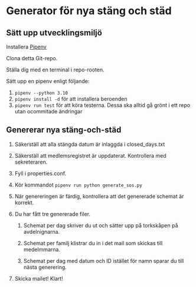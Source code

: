 # Generator för nya stäng och städ

## Sätt upp utvecklingsmiljö

Installera [Pipenv](https://github.com/pypa/pipenv)

Clona detta Git-repo.

Ställa dig med en terminal i repo-rooten.

Sätt upp en pipenv enligt följande:

1. `pipenv --python 3.10`
1. `pipenv install -d` för att installera beroenden
1. `pipenv run test` för att köra testerna. Dessa ska alltid gå grönt i ett repo utan ocommitade ändringar

## Genererar nya stäng-och-städ

1. Säkerställ att alla stängda datum är inlaggda i closed_days.txt

1. Säkerställ att medlemsregistret är uppdaterat. Kontrollera med sekreteraren.

1. Fyll i properties.conf.

1. Kör kommandot `pipenv run python generate_sos.py`

1. När genereringen är färdig, kontrollera att det genererade schemat är korrekt.

1. Du har fått tre genererade filer.

   1. Schemat per dag skriver du ut och sätter upp på torkskåpen på avdelnignarna.

   1. Schemat per familj klistrar du in i det mail som skickas till medelmmarna.

   1. Schemat per dag med datum och ID istället för namn sparar du till nästa generering.

1. Skicka mailet! Klart!
